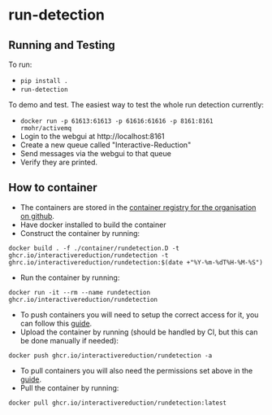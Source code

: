 # run-detection

## Running and Testing

To run:

- `pip install .`
- `run-detection`

To demo and test.
The easiest way to test the whole run detection currently:

- `docker run -p 61613:61613 -p 61616:61616 -p 8161:8161 rmohr/activemq`
- Login to the webgui at http://localhost:8161
- Create a new queue called "Interactive-Reduction"
- Send messages via the webgui to that queue
- Verify they are printed.

## How to container

- The containers are stored in the [container registry for the organisation on github](https://github.com/orgs/interactivereduction/packages).
- Have docker installed to build the container
- Construct the container by running:

```shell
docker build . -f ./container/rundetection.D -t ghcr.io/interactivereduction/rundetection -t ghrc.io/interactivereduction/rundetection:$(date +"%Y-%m-%dT%H-%M-%S")
```

- Run the container by running:

```shell
docker run -it --rm --name rundetection ghcr.io/interactivereduction/rundetection
```

- To push containers you will need to setup the correct access for it, you can follow this [guide](https://docs.github.com/en/packages/working-with-a-github-packages-registry/working-with-the-container-registry#authenticating-to-the-container-registry).
- Upload the container by running (should be handled by CI, but this can be done manually if needed):

```shell
docker push ghcr.io/interactivereduction/rundetection -a
```

- To pull containers you will also need the permissions set above in the [guide](https://docs.github.com/en/packages/working-with-a-github-packages-registry/working-with-the-container-registry#authenticating-to-the-container-registry).
- Pull the container by running:

```shell
docker pull ghcr.io/interactivereduction/rundetection:latest
```
